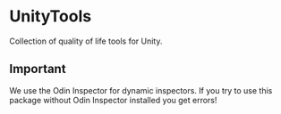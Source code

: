 # UnityTools
Collection of quality of life tools for Unity.

## Important ##
We use the Odin Inspector for dynamic inspectors. If you try to use this package without Odin Inspector installed you get errors!
